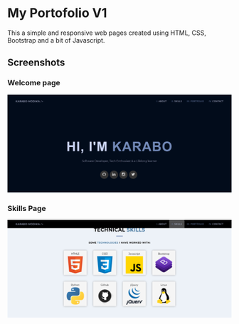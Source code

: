 # My Portofolio V1

This a simple and responsive web pages created using HTML, CSS, Bootstrap and a bit of Javascript. 

## Screenshots
### Welcome page 
![Home Page](./img/Home.png)

### Skills Page
![Home Page](./img/skills_page.png)
